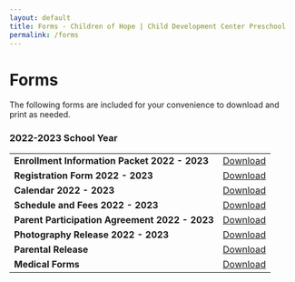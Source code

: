 ```yaml
---
layout: default
title: Forms - Children of Hope | Child Development Center Preschool
permalink: /forms
---
```


Forms
===

The following forms are included for your convenience to download and print as needed.

<div class="ui hidden divider"></div>

<h3>2022-2023 School Year</h3>
<table class="ui basic forms table">
  <tr>
    <td><b>Enrollment Information Packet 2022 - 2023 </b></td>
    <td>
      <a href="{{ site.baseurl }}/assets/forms/2022-2023/COH_Enrollment_Packet_2022-2023.pdf">Download</a>
    </td>
  </tr>
  <tr>
    <td><b>Registration Form 2022 - 2023</b></td>
    <td>
      <a href="{{ site.baseurl }}/assets/forms/2022-2023/COH_Registration_Form_2022-2023.pdf">Download</a>
    </td>
  </tr>
  <tr>
      <td><b>Calendar 2022 - 2023</b></td>
      <td>
        <a href="{{ site.baseurl }}/assets/forms/2022-2023/COH_Calendar_2022-2023.pdf">Download</a>
      </td>
  </tr>
  <tr>
    <td><b>Schedule and Fees 2022 - 2023</b></td>
    <td>
      <a href="{{ site.baseurl }}/assets/forms/2022-2023/COH_Schedule_&_Fees_2022-2023.pdf">Download</a>
    </td>
  </tr>
  <tr>
    <td><b>Parent Participation Agreement 2022 - 2023</b></td>
    <td>
      <a href="{{ site.baseurl }}/assets/forms/2022-2023/COH_Parent_Participation_Agreement_2022-2023.pdf">Download</a>
    </td>
  </tr>

  <tr>
    <td><b>Photography Release 2022 - 2023</b></td>
    <td>
      <a href="{{ site.baseurl }}/assets/forms/2022-2023/COH_Photo_Release_Form_2022-2023.pdf">Download</a>
    </td>
  </tr>

  <tr>
    <td><b>Parental Release</b></td>
    <td>
      <a href="{{ site.baseurl }}/assets/forms/COH Parent Release Form.pdf">Download</a>
    </td>
  </tr>

  <tr>
    <td><b>Medical Forms</b></td>
    <td>
      <a href="{{ site.baseurl }}/assets/forms/COH Emergency and Immunization Record Card.pdf">Download</a>
    </td>
  </tr>
</table>

